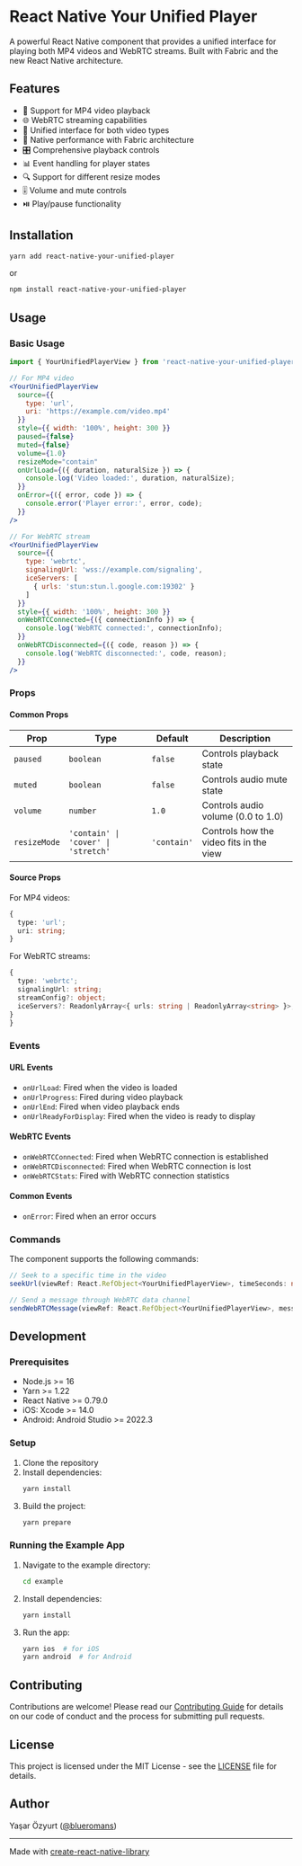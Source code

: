 # React Native Your Unified Player

A powerful React Native component that provides a unified interface for playing both MP4 videos and WebRTC streams. Built with Fabric and the new React Native architecture.

## Features

- 🎥 Support for MP4 video playback
- 🌐 WebRTC streaming capabilities
- 🔄 Unified interface for both video types
- 📱 Native performance with Fabric architecture
- 🎛️ Comprehensive playback controls
- 📊 Event handling for player states
- 🔍 Support for different resize modes
- 🎚️ Volume and mute controls
- ⏯️ Play/pause functionality

## Installation

```bash
yarn add react-native-your-unified-player
```

or

```bash
npm install react-native-your-unified-player
```

## Usage

### Basic Usage

```jsx
import { YourUnifiedPlayerView } from 'react-native-your-unified-player';

// For MP4 video
<YourUnifiedPlayerView
  source={{
    type: 'url',
    uri: 'https://example.com/video.mp4'
  }}
  style={{ width: '100%', height: 300 }}
  paused={false}
  muted={false}
  volume={1.0}
  resizeMode="contain"
  onUrlLoad={({ duration, naturalSize }) => {
    console.log('Video loaded:', duration, naturalSize);
  }}
  onError={({ error, code }) => {
    console.error('Player error:', error, code);
  }}
/>

// For WebRTC stream
<YourUnifiedPlayerView
  source={{
    type: 'webrtc',
    signalingUrl: 'wss://example.com/signaling',
    iceServers: [
      { urls: 'stun:stun.l.google.com:19302' }
    ]
  }}
  style={{ width: '100%', height: 300 }}
  onWebRTCConnected={({ connectionInfo }) => {
    console.log('WebRTC connected:', connectionInfo);
  }}
  onWebRTCDisconnected={({ code, reason }) => {
    console.log('WebRTC disconnected:', code, reason);
  }}
/>
```

### Props

#### Common Props

| Prop | Type | Default | Description |
|------|------|---------|-------------|
| `paused` | `boolean` | `false` | Controls playback state |
| `muted` | `boolean` | `false` | Controls audio mute state |
| `volume` | `number` | `1.0` | Controls audio volume (0.0 to 1.0) |
| `resizeMode` | `'contain' \| 'cover' \| 'stretch'` | `'contain'` | Controls how the video fits in the view |

#### Source Props

For MP4 videos:
```typescript
{
  type: 'url';
  uri: string;
}
```

For WebRTC streams:
```typescript
{
  type: 'webrtc';
  signalingUrl: string;
  streamConfig?: object;
  iceServers?: ReadonlyArray<{ urls: string | ReadonlyArray<string> }>;
}
}
```

### Events

#### URL Events
- `onUrlLoad`: Fired when the video is loaded
- `onUrlProgress`: Fired during video playback
- `onUrlEnd`: Fired when video playback ends
- `onUrlReadyForDisplay`: Fired when the video is ready to display

#### WebRTC Events
- `onWebRTCConnected`: Fired when WebRTC connection is established
- `onWebRTCDisconnected`: Fired when WebRTC connection is lost
- `onWebRTCStats`: Fired with WebRTC connection statistics

#### Common Events
- `onError`: Fired when an error occurs

### Commands

The component supports the following commands:

```typescript
// Seek to a specific time in the video
seekUrl(viewRef: React.RefObject<YourUnifiedPlayerView>, timeSeconds: number): void;

// Send a message through WebRTC data channel
sendWebRTCMessage(viewRef: React.RefObject<YourUnifiedPlayerView>, message: string): void;
```

## Development

### Prerequisites

- Node.js >= 16
- Yarn >= 1.22
- React Native >= 0.79.0
- iOS: Xcode >= 14.0
- Android: Android Studio >= 2022.3

### Setup

1. Clone the repository
2. Install dependencies:
   ```bash
   yarn install
   ```
3. Build the project:
   ```bash
   yarn prepare
   ```

### Running the Example App

1. Navigate to the example directory:
   ```bash
   cd example
   ```
2. Install dependencies:
   ```bash
   yarn install
   ```
3. Run the app:
   ```bash
   yarn ios  # for iOS
   yarn android  # for Android
   ```

## Contributing

Contributions are welcome! Please read our [Contributing Guide](CONTRIBUTING.md) for details on our code of conduct and the process for submitting pull requests.

## License

This project is licensed under the MIT License - see the [LICENSE](LICENSE) file for details.

## Author

Yaşar Özyurt ([@blueromans](https://github.com/blueromans))

---

Made with [create-react-native-library](https://github.com/callstack/react-native-builder-bob)
